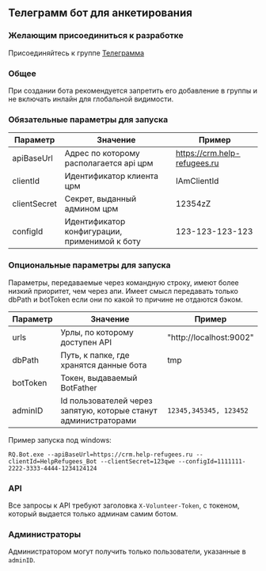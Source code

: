 ## Телеграмм бот для анкетирования

### Желающим присоединиться к разработке

Присоединяйтесь к группе [Телеграмма](https://t.me/+k349Hrrf4-0wMTli)

### Общее

При создании бота рекомендуется запретить его добавление в группы и не включать инлайн для глобальной видимости.

### Обязательные параметры для запуска

|Параметр| Значение                                      | Пример                                    |
|-------|-----------------------------------------------|-------------------------------------------|
|apiBaseUrl| Адрес по которому располагается api црм       | https://crm.help-refugees.ru |
|clientId| Идентификатор клиента црм                     | IAmClientId                               |
|clientSecret| Секрет, выданный админом црм                  | 12354zZ                                   |
|configId| Идентификатор конфигурации, применимой к боту | 123-123-123-123                           |

### Опциональные параметры для запуска

Параметры, передаваемые через командную строку, имеют более низкий приоритет, чем через апи.
Имеет смысл передавать только dbPath и botToken если они по какой то причине не отдаются бэком.

|Параметр| Значение                                                                                      | Пример                 |
|-------|-----------------------------------------------------------------------------------------------|------------------------|
|urls | Урлы, по которому доступен API                                                                | "http://localhost:9002" |
|dbPath | Путь, к папке, где хранятся данные бота                                                       | tmp                    |
|botToken | Токен, выдаваемый BotFather                                                                   |                        |
|adminID| Id пользователей через запятую, которые станут администраторами                               | `12345,345345, 123452`   |

Пример запуска под windows:

```
RQ.Bot.exe --apiBaseUrl=https://crm.help-refugees.ru --clientId=HelpRefugees_Bot --clientSecret=123qwe --configId=1111111-2222-3333-4444-1234124124 
```

### API

Все запросы к API требуют заголовка `X-Volunteer-Token`, с токеном, который выдается только админам самим ботом.

### Администраторы

Администратором могут получить только пользователи, указанные в `adminID`.

